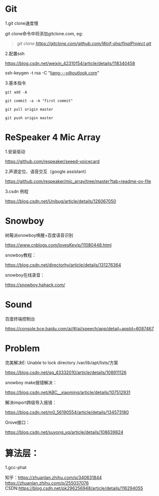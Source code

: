 # Git
1.git clone速度慢

git clone命令中将添加gitclone.com, eg:

> _git clone https://gitclone.com/github.com/Woif-sha/finalProject.git_

2.配置ssh

https://blog.csdn.net/weixin_42310154/article/details/118340458

ssh-keygen -t rsa -C "liang---y@outlook.com"

3.基本指令

    git add -A

    git commit -a -m "first commit"

    git pull origin master

    git push origin master

# ReSpeaker 4 Mic Array

1.安装驱动

https://github.com/respeaker/seeed-voicecard

2.声源定位、语音交互（google assistant）

https://github.com/respeaker/mic_array/tree/master?tab=readme-ov-file

3.csdn 例程

https://blog.csdn.net/Unibug/article/details/126067050

# Snowboy

树莓派snowboy唤醒+百度语音识别

https://www.cnblogs.com/lovesKey/p/11080448.html

snowboy教程：

https://blog.csdn.net/directorhy/article/details/131276364

snowboy在线录音：

https://snowboy.hahack.com/

# Sound

百度终端控制台

https://console.bce.baidu.com/ai/#/ai/speech/app/detail~appId=6087467

# Problem

完美解决E: Unable to lock directory /var/lib/apt/lists/方案

https://blog.csdn.net/qq_43332010/article/details/108911126

snowboy make报错解决：

https://blog.csdn.net/ABC__xiaoming/article/details/107512931

解决import跨级导入报错：

https://blog.csdn.net/m0_56190554/article/details/134573180

Grove接口：

https://blog.csdn.net/suyong_yq/article/details/108639824

# 算法层：

1.gcc-phat

知乎：https://zhuanlan.zhihu.com/p/340631844
https://zhuanlan.zhihu.com/p/255037076
CSDN:https://blog.csdn.net/pk296256948/article/details/116294055